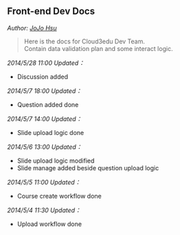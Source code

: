 ## Front-end Dev Docs
*Author: [JoJo Hsu](<mailto: jiaweixu@cloud3edu.com>)*

> Here is the docs for Cloud3edu Dev Team.  
> Contain data validation plan and some interact logic.

*2014/5/28 11:00 Updated：*

* Discussion added

*2014/5/7 18:00 Updated：*

* Question added done

*2014/5/7 14:00 Updated：*

* Slide upload logic done

*2014/5/6 13:00 Updated：*

* Slide upload logic modified
* Slide manage added beside question upload logic

*2014/5/5 11:00 Updated：*

* Course create workflow done

*2014/5/4 11:30 Updated：*

* Upload workflow done

